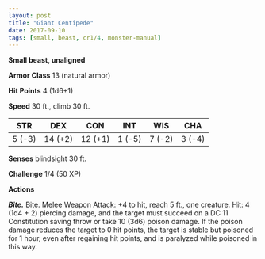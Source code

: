 ```yaml
---
layout: post
title: "Giant Centipede"
date: 2017-09-10
tags: [small, beast, cr1/4, monster-manual]
---
```


**Small beast, unaligned**

**Armor Class** 13 (natural armor)

**Hit Points** 4 (1d6+1)

**Speed** 30 ft., climb 30 ft.

|   STR   |   DEX   |   CON   |   INT   |   WIS   |   CHA   |
|:-----:|:-----:|:-----:|:-----:|:-----:|:-----:|
| 5 (-3) | 14 (+2) | 12 (+1) | 1 (-5) | 7 (-2) | 3 (-4) |

**Senses** blindsight 30 ft.

**Challenge** 1/4 (50 XP)

**Actions**

***Bite.*** Bite. Melee Weapon Attack: +4 to hit, reach 5 ft., one creature. Hit: 4 (1d4 + 2) piercing damage, and the target must succeed on a DC 11 Constitution saving throw or take 10 (3d6) poison damage. If the poison damage reduces the target to 0 hit points, the target is stable but poisoned for 1 hour, even after regaining hit points, and is paralyzed while poisoned in this way.

